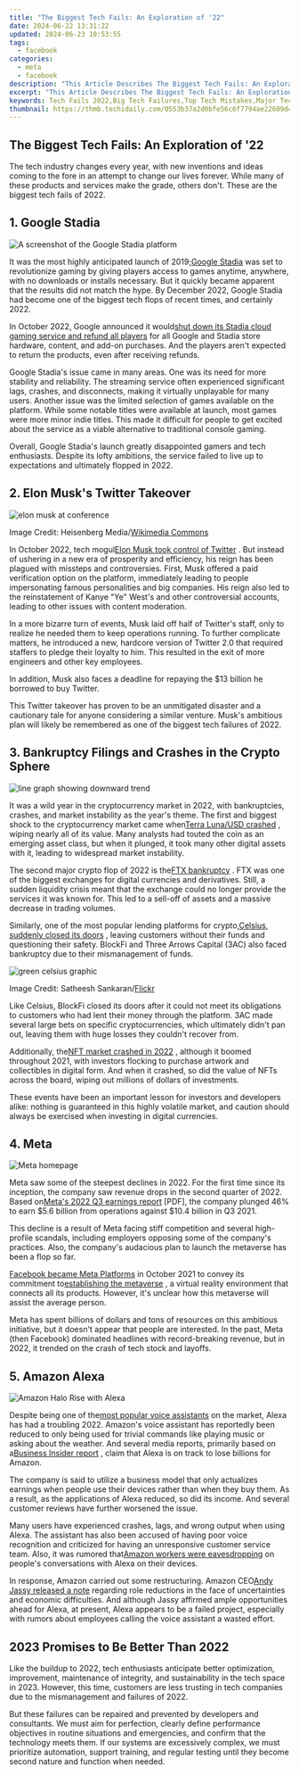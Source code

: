 ```yaml
---
title: "The Biggest Tech Fails: An Exploration of '22"
date: 2024-06-22 13:31:22
updated: 2024-06-23 10:53:55
tags:
  - facebook
categories:
  - meta
  - facebook
description: "This Article Describes The Biggest Tech Fails: An Exploration of '22"
excerpt: "This Article Describes The Biggest Tech Fails: An Exploration of '22"
keywords: Tech Fails 2022,Big Tech Failures,Top Tech Mistakes,Major Tech Blunders,Yearly Tech Flops,Significant Tech Errors,Notable 2022 Tech Hits
thumbnail: https://thmb.techidaily.com/0553b37a2d0bfe56c6f7794ae22609d4c46a2b30d090cb5ced8396683e115022.jpg
---
```


## The Biggest Tech Fails: An Exploration of '22

 The tech industry changes every year, with new inventions and ideas coming to the fore in an attempt to change our lives forever. While many of these products and services make the grade, others don't. These are the biggest tech fails of 2022.

## 1\. Google Stadia

![A screenshot of the Google Stadia platform](https://static1.makeuseofimages.com/wordpress/wp-content/uploads/2022/12/google-stadia.jpg)

 It was the most highly anticipated launch of 2019;[Google Stadia](https://stadia.google.com/) was set to revolutionize gaming by giving players access to games anytime, anywhere, with no downloads or installs necessary. But it quickly became apparent that the results did not match the hype. By December 2022, Google Stadia had become one of the biggest tech flops of recent times, and certainly 2022.

 In October 2022, Google announced it would[shut down its Stadia cloud gaming service and refund all players](https://www.makeuseof.com/google-stadia-is-shutting-down-and-refunding-gamers/) for all Google and Stadia store hardware, content, and add-on purchases. And the players aren't expected to return the products, even after receiving refunds.

 Google Stadia's issue came in many areas. One was its need for more stability and reliability. The streaming service often experienced significant lags, crashes, and disconnects, making it virtually unplayable for many users. Another issue was the limited selection of games available on the platform. While some notable titles were available at launch, most games were more minor indie titles. This made it difficult for people to get excited about the service as a viable alternative to traditional console gaming.

 Overall, Google Stadia's launch greatly disappointed gamers and tech enthusiasts. Despite its lofty ambitions, the service failed to live up to expectations and ultimately flopped in 2022.

## 2\. Elon Musk's Twitter Takeover

![elon musk at conference](https://static1.makeuseofimages.com/wordpress/wp-content/uploads/2022/01/elon-musk-pic.jpg)

 Image Credit: Heisenberg Media/[Wikimedia Commons](https://commons.wikimedia.org/wiki/File:Elon%5FMusk%5F-%5FThe%5FSummit%5F2013.jpg)

 In October 2022, tech mogul[Elon Musk took control of Twitter](https://www.makeuseof.com/how-elon-musk-bought-twitter-timeline/) . But instead of ushering in a new era of prosperity and efficiency, his reign has been plagued with missteps and controversies. First, Musk offered a paid verification option on the platform, immediately leading to people impersonating famous personalities and big companies. His reign also led to the reinstatement of Kanye "Ye" West's and other controversial accounts, leading to other issues with content moderation.

 In a more bizarre turn of events, Musk laid off half of Twitter's staff, only to realize he needed them to keep operations running. To further complicate matters, he introduced a new, hardcore version of Twitter 2.0 that required staffers to pledge their loyalty to him. This resulted in the exit of more engineers and other key employees.

 In addition, Musk also faces a deadline for repaying the $13 billion he borrowed to buy Twitter.

 This Twitter takeover has proven to be an unmitigated disaster and a cautionary tale for anyone considering a similar venture. Musk's ambitious plan will likely be remembered as one of the biggest tech failures of 2022.

## 3\. Bankruptcy Filings and Crashes in the Crypto Sphere

![line graph showing downward trend](https://static1.makeuseofimages.com/wordpress/wp-content/uploads/2022/11/graph-36929.png)

 It was a wild year in the cryptocurrency market in 2022, with bankruptcies, crashes, and market instability as the year's theme. The first and biggest shock to the cryptocurrency market came when[Terra Luna/USD crashed](https://www.makeuseof.com/why-has-terras-luna-price-crashed/) , wiping nearly all of its value. Many analysts had touted the coin as an emerging asset class, but when it plunged, it took many other digital assets with it, leading to widespread market instability.

 The second major crypto flop of 2022 is the[FTX bankruptcy](https://www.makeuseof.com/what-is-going-on-binance-ftx/) . FTX was one of the biggest exchanges for digital currencies and derivatives. Still, a sudden liquidity crisis meant that the exchange could no longer provide the services it was known for. This led to a sell-off of assets and a massive decrease in trading volumes.

 Similarly, one of the most popular lending platforms for crypto,[Celsius, suddenly closed its doors](https://www.makeuseof.com/celsius-crypto-collapse-how-much-did-users-lose/) , leaving customers without their funds and questioning their safety. BlockFi and Three Arrows Capital (3AC) also faced bankruptcy due to their mismanagement of funds.

![green celsius graphic](https://static1.makeuseofimages.com/wordpress/wp-content/uploads/2022/12/green-celsius-1.jpg)

 Image Credit: Satheesh Sankaran/[Flickr](https://www.flickr.com/photos/justanothercreativesoul/52455459544/in/)

 Like Celsius, BlockFi closed its doors after it could not meet its obligations to customers who had lent their money through the platform. 3AC made several large bets on specific cryptocurrencies, which ultimately didn't pan out, leaving them with huge losses they couldn't recover from.

 Additionally, the[NFT market crashed in 2022](https://www.makeuseof.com/nft-market-collapse-lessons-learned/) , although it boomed throughout 2021, with investors flocking to purchase artwork and collectibles in digital form. And when it crashed, so did the value of NFTs across the board, wiping out millions of dollars of investments.

 These events have been an important lesson for investors and developers alike: nothing is guaranteed in this highly volatile market, and caution should always be exercised when investing in digital currencies.

## 4\. Meta

![Meta homepage](https://static1.makeuseofimages.com/wordpress/wp-content/uploads/2022/09/Meta-homepage.jpg)

 Meta saw some of the steepest declines in 2022\. For the first time since its inception, the company saw revenue drops in the second quarter of 2022\. Based on[Meta's 2022 Q3 earnings report](https://s21.q4cdn.com/399680738/files/doc%5Ffinancials/2022/q3/Meta-09.30.2022-Exhibit-99.1-FINAL.pdf) \[PDF\], the company plunged 46% to earn $5.6 billion from operations against $10.4 billion in Q3 2021.

 This decline is a result of Meta facing stiff competition and several high-profile scandals, including employers opposing some of the company's practices. Also, the company's audacious plan to launch the metaverse has been a flop so far.

[Facebook became Meta Platforms](https://www.makeuseof.com/facebook-announced-meta-its-new-brand/) in October 2021 to convey its commitment to[establishing the metaverse](https://www.makeuseof.com/what-is-the-metaverse/) , a virtual reality environment that connects all its products. However, it's unclear how this metaverse will assist the average person.

 Meta has spent billions of dollars and tons of resources on this ambitious initiative, but it doesn't appear that people are interested. In the past, Meta (then Facebook) dominated headlines with record-breaking revenue, but in 2022, it trended on the crash of tech stock and layoffs.

## 5\. Amazon Alexa

![Amazon Halo Rise with Alexa](https://static1.makeuseofimages.com/wordpress/wp-content/uploads/2022/10/Screen-Shot-2022-10-21-at-101710-PM.png)

 Despite being one of the[most popular voice assistants](https://www.makeuseof.com/siri-vs-alexa-vs-google-smarter-answering-questions/) on the market, Alexa has had a troubling 2022\. Amazon's voice assistant has reportedly been reduced to only being used for trivial commands like playing music or asking about the weather. And several media reports, primarily based on a[Business Insider report](https://www.businessinsider.com/amazon-alexa-job-layoffs-rise-and-fall-2022-11) , claim that Alexa is on track to lose billions for Amazon.

 The company is said to utilize a business model that only actualizes earnings when people use their devices rather than when they buy them. As a result, as the applications of Alexa reduced, so did its income. And several customer reviews have further worsened the issue.

 Many users have experienced crashes, lags, and wrong output when using Alexa. The assistant has also been accused of having poor voice recognition and criticized for having an unresponsive customer service team. Also, it was rumored that[Amazon workers were eavesdropping](https://www.makeuseof.com/is-amazon-alexa-spying-on-you/) on people's conversations with Alexa on their devices.

 In response, Amazon carried out some restructuring. Amazon CEO[Andy Jassy released a note](https://www.aboutamazon.com/news/company-news/a-note-from-ceo-andy-jassy-about-role-eliminations) regarding role reductions in the face of uncertainties and economic difficulties. And although Jassy affirmed ample opportunities ahead for Alexa, at present, Alexa appears to be a failed project, especially with rumors about employees calling the voice assistant a wasted effort.

## 2023 Promises to Be Better Than 2022

 Like the buildup to 2022, tech enthusiasts anticipate better optimization, improvement, maintenance of integrity, and sustainability in the tech space in 2023\. However, this time, customers are less trusting in tech companies due to the mismanagement and failures of 2022.

 But these failures can be repaired and prevented by developers and consultants. We must aim for perfection, clearly define performance objectives in routine situations and emergencies, and confirm that the technology meets them. If our systems are excessively complex, we must prioritize automation, support training, and regular testing until they become second nature and function when needed.


<ins class="adsbygoogle"
     style="display:block"
     data-ad-format="autorelaxed"
     data-ad-client="ca-pub-7571918770474297"
     data-ad-slot="1223367746"></ins>



<ins class="adsbygoogle"
     style="display:block"
     data-ad-client="ca-pub-7571918770474297"
     data-ad-slot="8358498916"
     data-ad-format="auto"
     data-full-width-responsive="true"></ins>
